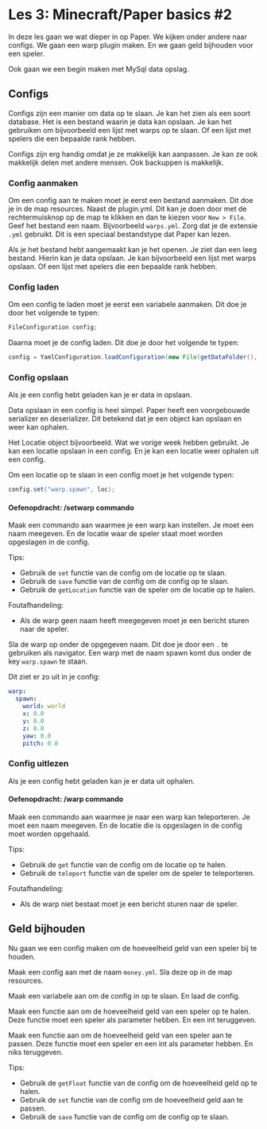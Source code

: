 # Les 3: Minecraft/Paper basics #2 #

In deze les gaan we wat dieper in op Paper. We kijken onder andere naar configs. We gaan een warp plugin maken. En we gaan geld bijhouden voor een speler.

Ook gaan we een begin maken met MySql data opslag.

## Configs ##
Configs zijn een manier om data op te slaan. Je kan het zien als een soort database. Het is een bestand waarin je data kan opslaan. Je kan het gebruiken om bijvoorbeeld een lijst met warps op te slaan. Of een lijst met spelers die een bepaalde rank hebben.

Configs zijn erg handig omdat je ze makkelijk kan aanpassen. Je kan ze ook makkelijk delen met andere mensen. Ook backuppen is makkelijk.

### Config aanmaken ###
Om een config aan te maken moet je eerst een bestand aanmaken. Dit doe je in de map resources. Naast de plugin.yml. Dit kan je doen door met de rechtermuisknop op de map te klikken en dan te kiezen voor `New > File`. Geef het bestand een naam. Bijvoorbeeld `warps.yml`. Zorg dat je de extensie `.yml` gebruikt. Dit is een speciaal bestandstype dat Paper kan lezen.

Als je het bestand hebt aangemaakt kan je het openen. Je ziet dan een leeg bestand. Hierin kan je data opslaan. Je kan bijvoorbeeld een lijst met warps opslaan. Of een lijst met spelers die een bepaalde rank hebben.

### Config laden ###
Om een config te laden moet je eerst een variabele aanmaken. Dit doe je door het volgende te typen:
```java
FileConfiguration config;
```

Daarna moet je de config laden. Dit doe je door het volgende te typen:
```java
config = YamlConfiguration.loadConfiguration(new File(getDataFolder(), "warps.yml"));
```

### Config opslaan ###
Als je een config hebt geladen kan je er data in opslaan.

Data opslaan in een config is heel simpel. Paper heeft een voorgebouwde serializer en deserializer. Dit betekend dat je een object kan opslaan en weer kan ophalen.

Het Locatie object bijvoorbeeld. Wat we vorige week hebben gebruikt. Je kan een locatie opslaan in een config. En je kan een locatie weer ophalen uit een config.

Om een locatie op te slaan in een config moet je het volgende typen:
```java
config.set("warp.spawn", loc);
```

#### Oefenopdracht: /setwarp commando ####
Maak een commando aan waarmee je een warp kan instellen. Je moet een naam meegeven. En de locatie waar de speler staat moet worden opgeslagen in de config.

Tips:
- Gebruik de `set` functie van de config om de locatie op te slaan.
- Gebruik de `save` functie van de config om de config op te slaan.
- Gebruik de `getLocation` functie van de speler om de locatie op te halen.

Foutafhandeling:
- Als de warp geen naam heeft meegegeven moet je een bericht sturen naar de speler.

Sla de warp op onder de opgegeven naam. Dit doe je door een ``.`` te gebruiken als navigator.
Een warp met de naam spawn komt dus onder de key `warp.spawn` te staan.

Dit ziet er zo uit in je config:
```yml
warp:
  spawn:
    world: world
    x: 0.0
    y: 0.0
    z: 0.0
    yaw: 0.0
    pitch: 0.0
```

### Config uitlezen ###
Als je een config hebt geladen kan je er data uit ophalen.

#### Oefenopdracht: /warp commando ####
Maak een commando aan waarmee je naar een warp kan teleporteren. Je moet een naam meegeven. En de locatie die is opgeslagen in de config moet worden opgehaald.

Tips:
- Gebruik de `get` functie van de config om de locatie op te halen.
- Gebruik de `teleport` functie van de speler om de speler te teleporteren.

Foutafhandeling:
- Als de warp niet bestaat moet je een bericht sturen naar de speler.


## Geld bijhouden ##
Nu gaan we een config maken om de hoeveelheid geld van een speler bij te houden.

Maak een config aan met de naam `money.yml`. Sla deze op in de map resources.

Maak een variabele aan om de config in op te slaan. En laad de config.

Maak een functie aan om de hoeveelheid geld van een speler op te halen. Deze functie moet een speler als parameter hebben. En een int teruggeven.

Maak een functie aan om de hoeveelheid geld van een speler aan te passen. Deze functie moet een speler en een int als parameter hebben. En niks teruggeven.

Tips:
- Gebruik de `getFloat` functie van de config om de hoeveelheid geld op te halen.
- Gebruik de `set` functie van de config om de hoeveelheid geld aan te passen.
- Gebruik de `save` functie van de config om de config op te slaan.